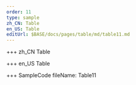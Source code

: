 ```yaml
--- 
order: 11
type: sample
zh_CN: Table
en_US: Table
editUrl: $BASE/docs/pages/table/md/table11.md
---
```


+++ zh_CN
Table

+++ en_US
Table

+++ SampleCode
fileName: Table11
